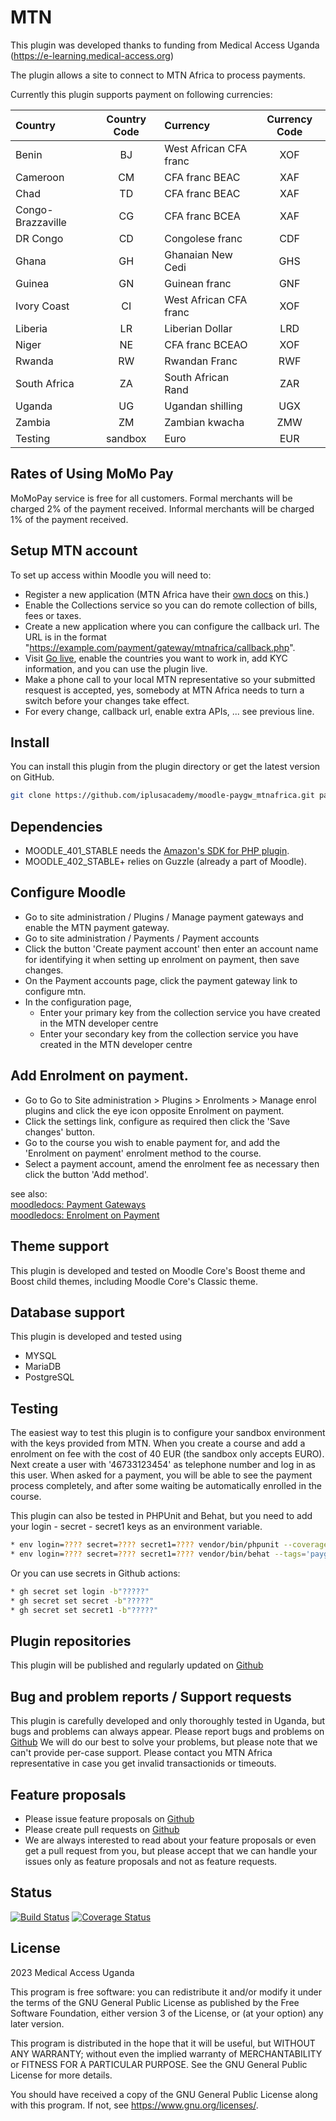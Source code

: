# MTN

This plugin was developed thanks to funding from Medical Access Uganda (https://e-learning.medical-access.org)

The plugin allows a site to connect to MTN Africa to process payments.

Currently this plugin supports payment on following currencies:

| Country | Country Code | Currency | Currency Code |
| :---- | :----: | :---- | :----: |
| Benin | BJ | West African CFA franc | XOF |
| Cameroon | CM | CFA franc BEAC | XAF |
| Chad | TD | CFA franc BEAC | XAF |
| Congo-Brazzaville | CG | CFA franc BCEA | XAF |
| DR Congo | CD | Congolese franc | CDF |
| Ghana | GH | Ghanaian New Cedi | GHS |
| Guinea | GN | Guinean franc | GNF |
| Ivory Coast | CI | West African CFA franc | XOF |
| Liberia | LR | Liberian Dollar | LRD |
| Niger | NE | CFA franc BCEAO | XOF |
| Rwanda | RW | Rwandan Franc | RWF |
| South Africa | ZA | South African Rand | ZAR |
| Uganda | UG | Ugandan shilling | UGX |
| Zambia | ZM | Zambian kwacha | ZMW |
| Testing | sandbox | Euro | EUR |

## Rates of Using MoMo Pay

MoMoPay service is free for all customers.
Formal merchants will be charged 2% of the payment received.
Informal merchants will be charged 1% of the payment received.

## Setup MTN account

To set up access within Moodle you will need to:
* Register a new application (MTN Africa have their [own docs](https://momodeveloper.mtn.com/) on this.)
* Enable the Collections service so you can do remote collection of bills, fees or taxes.
* Create a new application where you can configure the callback url. The URL is in the format "https://example.com/payment/gateway/mtnafrica/callback.php".
* Visit [Go live](https://momodeveloper.mtn.com/go-live), enable the countries you want to work in, add KYC information, and you can use the plugin live.
* Make a phone call to your local MTN representative so your submitted resquest is accepted, yes, somebody at MTN Africa needs to turn a switch before your changes take effect.
* For every change, callback url, enable extra APIs, ... see previous line. 

## Install

You can install this plugin from the plugin directory or get the latest version on GitHub.

```bash
git clone https://github.com/iplusacademy/moodle-paygw_mtnafrica.git payment/gateway/mtnafrica
```

## Dependencies

* MOODLE_401_STABLE needs the [Amazon's SDK for PHP plugin](https://moodle.org/plugins/local_aws).
* MOODLE_402_STABLE+ relies on Guzzle (already a part of Moodle).

## Configure Moodle

* Go to site administration / Plugins / Manage payment gateways and enable the MTN payment gateway.
* Go to site administration / Payments / Payment accounts
* Click the button 'Create payment account' then enter an account name for identifying it when setting up enrolment on payment, then save changes.
* On the Payment accounts page, click the payment gateway link to configure mtn.
* In the configuration page, 
    * Enter your primary key from the collection service you have created in the MTN developer centre
    * Enter your secondary key from the collection service you have created in the MTN developer centre

## Add Enrolment on payment.

* Go to Go to Site administration > Plugins > Enrolments > Manage enrol plugins and click the eye icon opposite Enrolment on payment.
* Click the settings link, configure as required then click the 'Save changes' button.
* Go to the course you wish to enable payment for, and add the 'Enrolment on payment' enrolment method to the course.
* Select a payment account, amend the enrolment fee as necessary then click the button 'Add method'.

see also:  
[moodledocs: Payment Gateways](https://docs.moodle.org/en/Payment_gateways)  
[moodledocs: Enrolment on Payment](https://docs.moodle.org/en/Enrolment_on_payment)

## Theme support

This plugin is developed and tested on Moodle Core's Boost theme and Boost child themes, including Moodle Core's Classic theme.

## Database support

This plugin is developed and tested using

* MYSQL
* MariaDB
* PostgreSQL

## Testing

The easiest way to test this plugin is to configure your sandbox environment with the keys provided from MTN.
When you create a course and add a enrolment on fee with the cost of 40 EUR (the sandbox only accepts EURO).
Next create a user with '46733123454' as telephone number and log in as this user.  When asked for a payment,
you will be able to see the payment process completely, and after some waiting be automatically enrolled in the course.

This plugin can also be tested in PHPUnit and Behat, but you need to add your login - secret - secret1 keys as an environment variable.

```bash
* env login=???? secret=???? secret1=???? vendor/bin/phpunit --coverage-text payment/gateway/airtelafrica/
* env login=???? secret=???? secret1=???? vendor/bin/behat --tags='paygw_airtelafrica'
```

Or you can use secrets in Github actions:

```bash
* gh secret set login -b"?????"
* gh secret set secret -b"?????"
* gh secret set secret1 -b"?????"
```

## Plugin repositories

This plugin will be published and regularly updated on [Github](https://github.com/iplusacademy/moodle-paygw_mtnafrica)

## Bug and problem reports / Support requests

This plugin is carefully developed and only thoroughly tested in Uganda, but bugs and problems can always appear.
Please report bugs and problems on [Github](https://github.com/iplusacademy/moodle-paygw_mtnafrica/issues)
We will do our best to solve your problems, but please note that we can't provide per-case support.
Please contact you MTN Africa representative in case you get invalid transactionids or timeouts.

## Feature proposals

- Please issue feature proposals on [Github](https://github.com/iplusacademy/moodle-paygw_mtnafrica/issues)
- Please create pull requests on [Github](https://github.com/iplusacademy/moodle-paygw_mtnafrica/pulls)
- We are always interested to read about your feature proposals or even get a pull request from you, but please accept that we can handle your issues only as feature proposals and not as feature requests.

## Status

[![Build Status](https://github.com/iplusacademy/moodle-paygw_mtnafrica/actions/workflows/main.yml/badge.svg)](https://github.com/iplusacademy/moodle-paygw_mtnafrica/actions)
[![Coverage Status](https://coveralls.io/repos/github/iplusacademy/moodle-paygw_mtnafrica/badge.svg)](https://coveralls.io/github/iplusacademy/moodle-paygw_mtnafrica)

## License

2023 Medical Access Uganda

This program is free software: you can redistribute it and/or modify it under
the terms of the GNU General Public License as published by the Free Software
Foundation, either version 3 of the License, or (at your option) any later
version.

This program is distributed in the hope that it will be useful, but WITHOUT ANY
WARRANTY; without even the implied warranty of MERCHANTABILITY or FITNESS FOR A
PARTICULAR PURPOSE.  See the GNU General Public License for more details.

You should have received a copy of the GNU General Public License along with
this program.  If not, see <https://www.gnu.org/licenses/>.
